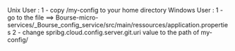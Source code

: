 Unix User :
1 - copy /my-config to your home directory
Windows User :
1 - go to the file ==> Bourse-micro-services/_Bourse_config_service/src/main/ressources/application.properties
2 - change spribg.cloud.config.server.git.uri value to the path of my-config/
